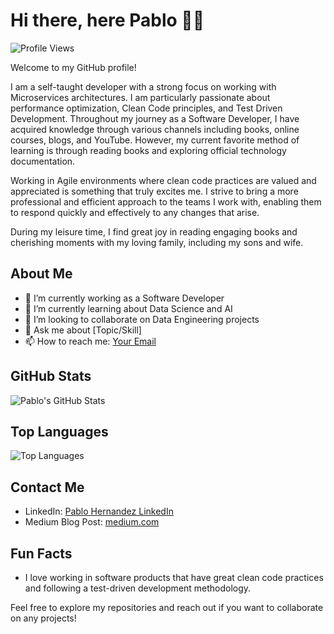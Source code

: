 # Hi there, here Pablo 👋😁

![Profile Views](https://komarev.com/ghpvc/?username=pablohdzvizcarra)

Welcome to my GitHub profile!

I am a self-taught developer with a strong focus on working with Microservices architectures. I am particularly passionate about performance optimization, Clean Code principles, and Test Driven Development. Throughout my journey as a Software Developer, I have acquired knowledge through various channels including books, online courses, blogs, and YouTube. However, my current favorite method of learning is through reading books and exploring official technology documentation.

Working in Agile environments where clean code practices are valued and appreciated is something that truly excites me. I strive to bring a more professional and efficient approach to the teams I work with, enabling them to respond quickly and effectively to any changes that arise.

During my leisure time, I find great joy in reading engaging books and cherishing moments with my loving family, including my sons and wife.

## About Me

- 🔭 I’m currently working as a Software Developer
- 🌱 I’m currently learning about Data Science and AI
- 👯 I’m looking to collaborate on Data Engineering projects
- 💬 Ask me about [Topic/Skill]
- 📫 How to reach me: [Your Email](pablohdzvizcarra@icloud.com)

## GitHub Stats

![Pablo's GitHub Stats](https://github-readme-stats.vercel.app/api?username=pablohdzvizcarra&show_icons=true&theme=radical)

## Top Languages

![Top Languages](https://github-readme-stats.vercel.app/api/top-langs/?username=pablohdzvizcarra&layout=compact&theme=radical)

## Contact Me

- LinkedIn: [Pablo Hernandez LinkedIn](https://www.linkedin.com/in/pablo-urbano-hernandez-vizcarra-5aa691184/)
- Medium Blog Post: [medium.com](https://medium.com/@pablohdzvizcarra)

## Fun Facts

- I love working in software products that have great clean code practices and following a test-driven development methodology.

Feel free to explore my repositories and reach out if you want to collaborate on any projects!
